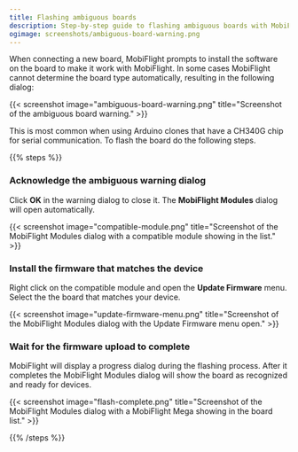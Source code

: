 ```yaml
---
title: Flashing ambiguous boards
description: Step-by-step guide to flashing ambiguous boards with MobiFlight.
ogimage: screenshots/ambiguous-board-warning.png
---
```


When connecting a new board, MobiFlight prompts to install the software on the board to make it work with MobiFlight. In some cases
MobiFlight cannot determine the board type automatically, resulting in the following dialog:

{{< screenshot image="ambiguous-board-warning.png" title="Screenshot of the ambiguous board warning." >}}

This is most common when using Arduino clones that have a CH340G chip for serial communication. To flash the board do the following steps.

{{% steps %}}

### Acknowledge the ambiguous warning dialog

Click **OK** in the warning dialog to close it. The **MobiFlight Modules** dialog will open automatically.

{{< screenshot image="compatible-module.png" title="Screenshot of the MobiFlight Modules dialog with a compatible module showing in the list." >}}

### Install the firmware that matches the device

Right click on the compatible module and open the **Update Firmware** menu. Select the the board that matches your device.

{{< screenshot image="update-firmware-menu.png" title="Screenshot of the MobiFlight Modules dialog with the Update Firmware menu open." >}}

### Wait for the firmware upload to complete

MobiFlight will display a progress dialog during the flashing process. After it completes the MobiFlight Modules dialog will
show the board as recognized and ready for devices.

{{< screenshot image="flash-complete.png" title="Screenshot of the MobiFlight Modules dialog with a MobiFlight Mega showing in the board list." >}}

{{% /steps %}}

